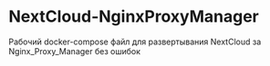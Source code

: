 # NextCloud-NginxProxyManager
Рабочий docker-compose файл для развертывания NextCloud за Nginx_Proxy_Manager без ошибок
